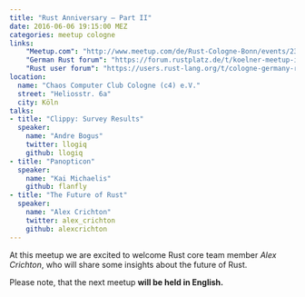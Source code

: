 ```yaml
---
title: "Rust Anniversary – Part II"
date: 2016-06-06 19:15:00 MEZ
categories: meetup cologne
links:
    "Meetup.com": "http://www.meetup.com/de/Rust-Cologne-Bonn/events/231135785/"
    "German Rust forum": "https://forum.rustplatz.de/t/koelner-meetup-im-juni/133"
    "Rust user forum": "https://users.rust-lang.org/t/cologne-germany-rust-meetup-on-2016-06-06-with-special-guest/6043"
location:
  name: "Chaos Computer Club Cologne (c4) e.V."
  street: "Heliosstr. 6a"
  city: Köln
talks:
- title: "Clippy: Survey Results"
  speaker:
    name: "Andre Bogus"
    twitter: llogiq
    github: llogiq
- title: "Panopticon"
  speaker:
    name: "Kai Michaelis"
    github: flanfly
- title: "The Future of Rust"
  speaker:
    name: "Alex Crichton"
    twitter: alex_crichton
    github: alexcrichton
---
```

At this meetup we are excited to welcome Rust core team member _Alex Crichton_, who will share some insights about the future of Rust.

Please note, that the next meetup **will be held in English.**
